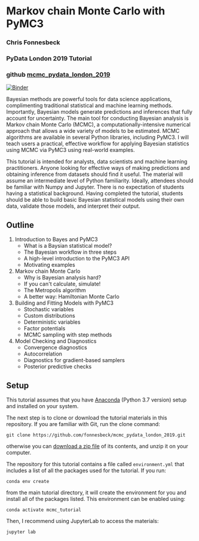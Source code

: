 # Markov chain Monte Carlo with PyMC3
### Chris Fonnesbeck
### PyData London 2019 Tutorial
### github [mcmc_pydata_london_2019](https://github.com/fonnesbeck/mcmc_pydata_london_2019)

[![Binder](https://mybinder.org/badge_logo.svg)](https://mybinder.org/v2/gh/fonnesbeck/mcmc_pydata_london_2019/master)

Bayesian methods are powerful tools for data science applications, complimenting traditional statistical and machine learning methods. Importantly, Bayesian models generate predictions and inferences that fully account for uncertainty. The main tool for conducting Bayesian analysis is Markov chain Monte Carlo (MCMC), a computationally-intensive numerical approach that allows a wide variety of models to be estimated. MCMC algorithms are available in several Python libraries, including PyMC3. I will teach users a practical, effective workflow for applying Bayesian statistics using MCMC via PyMC3 using real-world examples.

This tutorial is intended for analysts, data scientists and machine learning practitioners. Anyone looking for effective ways of making predictions and obtaining inference from datasets should find it useful. The material will assume an intermediate level of Python familiarity. Ideally, attendees should be familiar with Numpy and Jupyter. There is no expectation of students having a statistical background. Having completed the tutorial, students should be able to build basic Bayesian statistical models using their own data, validate those models, and interpret their output.

## Outline

1. Introduction to Bayes and PyMC3
    - What is a Baysian statistical model?
    - The Bayesian workflow in three steps
    - A high-level introduction to the PyMC3 API
    - Motivating examples
2. Markov chain Monte Carlo
    - Why is Bayesian analysis hard?
    - If you can't calculate, simulate!
    - The Metropolis algorithm
    - A better way: Hamiltonian Monte Carlo
3. Building and Fitting Models with PyMC3
    - Stochastic variables
    - Custom distributions
    - Deterministic variables
    - Factor potentials
    - MCMC sampling with step methods
4. Model Checking and Diagnostics
    - Convergence diagnostics
    - Autocorrelation
    - Diagnostics for gradient-based samplers
    - Posterior predictive checks

## Setup

This tutorial assumes that you have [Anaconda](https://www.anaconda.com/distribution/#download-section) (Python 3.7 version) setup and installed on your system.

The next step is to clone or download the tutorial materials in this repository. If you are familiar with Git, run the clone command:

    git clone https://github.com/fonnesbeck/mcmc_pydata_london_2019.git
    
otherwise you can [download a zip file](https://github.com/fonnesbeck/mcmc_pydata_london_2019/archive/master.zip) of its contents, and unzip it on your computer.

The repository for this tutorial contains a file called `environment.yml` that includes a list of all the packages used for the tutorial. If you run:

    conda env create
    
from the main tutorial directory, it will create the environment for you and install all of the packages listed. This environment can be enabled using:

    conda activate mcmc_tutorial
    
Then, I recommend using JupyterLab to access the materials:

    jupyter lab
